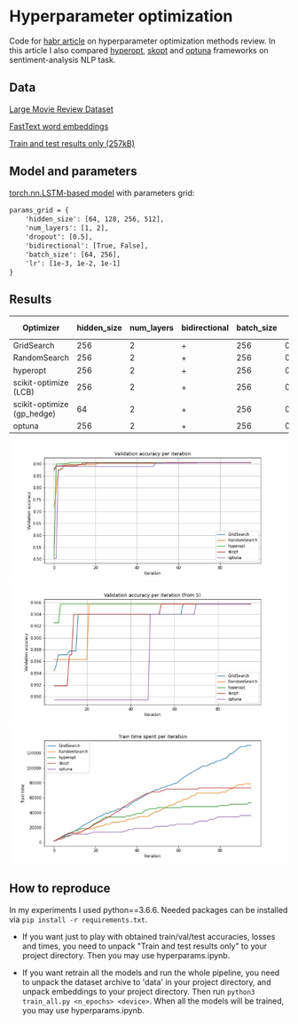 # Hyperparameter optimization

Code for [habr article](https://habr.com/ru/company/antiplagiat/blog/528384/) on hyperparameter optimization methods review. In this article I also compared [hyperopt](https://github.com/hyperopt/hyperopt), [skopt](https://scikit-optimize.github.io/stable/) and [optuna](https://github.com/optuna/optuna) frameworks on sentiment-analysis NLP task.

## Data
[Large Movie Review Dataset](https://ai.stanford.edu/~amaas/data/sentiment/aclImdb_v1.tar.gz)

[FastText word embeddings](https://dl.fbaipublicfiles.com/fasttext/vectors-english/wiki-news-300d-1M.vec.zip)

[Train and test results only (257kB)](https://drive.google.com/file/d/1leS0eFFXTo5boPDt269RofsmuMRswstl/view?usp=sharing)

## Model and parameters

[torch.nn.LSTM-based model](https://github.com/twelveth/hyperparameter_optimization/blob/main/src/lstm_model.py) with parameters grid:

```
params_grid = {
    'hidden_size': [64, 128, 256, 512],
    'num_layers': [1, 2],
    'dropout': [0.5],
    'bidirectional': [True, False],
    'batch_size': [64, 256],
    'lr': [1e-3, 1e-2, 1e-1]
}
```

## Results

| Optimizer | hidden_size | num_layers | bidirectional | batch_size | lr | Val loss | Val accuracy | Test accuracy | Time (s) |
| -------- | -------- | -------- | -------- | -------- | -------- | -------- | -------- | -------- | -------- |
| GridSearch | 256 | 2 | + | 256 | 0.01 | 0.63 | 0.906 | 0.897 | 130357 |
| RandomSearch | 256 | 2 | + | 256 | 0.01 | 0.63 | 0.906 | 0.897 | 78777 |
| hyperopt | 256 | 2 | + | 256 | 0.01 | 0.63 | 0.906 | 0.897 | 68920 |
| scikit-optimize (LCB) | 256 | 2 | + | 256 | 0.01 | 0.63 | 0.906 | 0.897 | 73423 |
| scikit-optimize (gp_hedge) | 64 | 2 | + | 256 | 0.01 | 0.69 | 0.904 | 0.900 | 61869 |
| optuna | 256 | 2 | + | 256 | 0.01 | 0.63 | 0.906 | 0.897 | 40681 |

![Accuracy from iteration](pics/acc_iter.jpg)
![Accuracy from iteration (5)](pics/acc_iter_5.jpg)
![Time from iteration](pics/time_iter.jpg)

## How to reproduce

In my experiments I used python==3.6.6. Needed packages can be installed via `pip install -r requirements.txt`.

- If you want just to play with obtained train/val/test accuracies, losses and times, you need to unpack "Train and test results only" to your project directory. Then you may use hyperparams.ipynb.

- If you want retrain all the models and run the whole pipeline, you need to unpack the dataset archive to 'data' in your project directory, and unpack embeddings to your project directory. Then run `python3 train_all.py <n_epochs> <device>`. When all the models will be trained, you may use hyperparams.ipynb.
